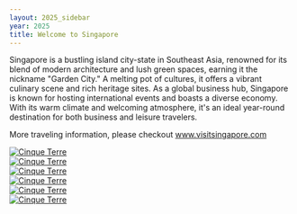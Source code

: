 ```yaml
---
layout: 2025_sidebar
year: 2025
title: Welcome to Singapore
---
```



Singapore is a bustling island city-state in Southeast Asia, renowned for its blend of modern architecture and lush green spaces, earning it the nickname "Garden City." A melting pot of cultures, it offers a vibrant culinary scene and rich heritage sites. As a global business hub, Singapore is known for hosting international events and boasts a diverse economy. With its warm climate and welcoming atmosphere, it's an ideal year-round destination for both business and leisure travelers.

More traveling information, please checkout <a href="https://www.visitsingapore.com">www.visitsingapore.com</a>


<div class="gallery">
  <a target="_blank" href="../../img/2025/banners/singapore_02.jpg">
    <img src="../../img/2025/banners/singapore_02.jpg" alt="Cinque Terre">
  </a>
  <!-- <div class="desc">Add a description of the image here</div> -->
</div>

<div class="gallery">
  <a target="_blank" href="singapore_03.jpg">
    <img src="../../img/2025/banners/singapore_03.jpg" alt="Cinque Terre">
  </a>
  <!-- <div class="desc">Add a description of the image here</div> -->
</div>

<div class="gallery">
  <a target="_blank" href="singapore_04.jpg">
    <img src="../../img/2025/banners/singapore_04.jpg" alt="Cinque Terre">
  </a>
  <!-- <div class="desc">Add a description of the image here</div> -->
</div>

<div class="gallery">
  <a target="_blank" href="singapore_05.jpg">
    <img src="../../img/2025/banners/singapore_05.jpg" alt="Cinque Terre">
  </a>
  <!-- <div class="desc">Add a description of the image here</div> -->
</div>

<div class="gallery">
  <a target="_blank" href="singapore_06.jpg">
    <img src="../../img/2025/banners/singapore_06.jpg" alt="Cinque Terre">
  </a>
  <!-- <div class="desc">Add a description of the image here</div> -->
</div>

<div class="gallery">
  <a target="_blank" href="singapore_07.jpg">
    <img src="../../img/2025/banners/singapore_07.jpg" alt="Cinque Terre">
  </a>
  <!-- <div class="desc">Add a description of the image here</div> -->
</div>


